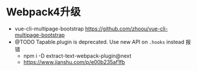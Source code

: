 # Webpack4升级

- vue-cli-multipage-bootstrap https://github.com/zhoou/vue-cli-multipage-bootstrap
- @TODO Tapable.plugin is deprecated. Use new API on `.hooks` instead 报错
  - npm i -D extract-text-webpack-plugin@next
  - https://www.jianshu.com/p/e00b235af1fb

